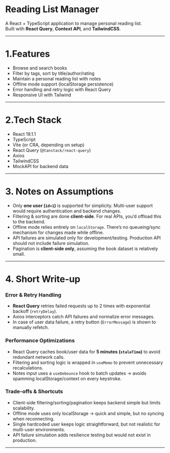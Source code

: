 # Reading List Manager

A React + TypeScript application to manage personal reading list.  
Built with **React Query**, **Context API**, and **TailwindCSS**.

---

# 1.Features
- Browse and search books
- Filter by tags, sort by title/author/rating
- Maintain a personal reading list with notes
- Offline mode support (localStorage persistence)
- Error handling and retry logic with React Query
- Responsive UI with Tailwind

---

# 2.Tech Stack
- React 19.1.1
- TypeScript
- Vite (or CRA, depending on setup)
- React Query (`@tanstack/react-query`)
- Axios
- TailwindCSS
- MockAPI for backend data

---

# 3. Notes on Assumptions

- Only **one user (`id=1`)** is supported for simplicity. Multi-user support would require authentication and backend changes.  
- Filtering & sorting are done **client-side**. For real APIs, you’d offload this to the backend.  
- Offline mode relies entirely on `localStorage`. There’s no queueing/sync mechanism for changes made while offline.  
- API failures are simulated only for development/testing. Production API should not include failure simulation.  
- Pagination is **client-side only**, assuming the book dataset is relatively small.  

---

# 4. Short Write-up

### Error & Retry Handling
- **React Query** retries failed requests up to 2 times with exponential backoff (`retryDelay`).  
- Axios interceptors catch API failures and normalize error messages.  
- In case of user data failure, a retry button (`ErrorMessage`) is shown to manually refetch.  

### Performance Optimizations
- React Query caches book/user data for **5 minutes (`staleTime`)** to avoid redundant network calls.  
- Filtering and sorting logic is wrapped in `useMemo` to prevent unnecessary recalculations.  
- Notes input uses a `useDebounce` hook to batch updates → avoids spamming localStorage/context on every keystroke.  

### Trade-offs & Shortcuts
- Client-side filtering/sorting/pagination keeps backend simple but limits scalability.  
- Offline mode uses only localStorage → quick and simple, but no syncing when reconnecting.  
- Single hardcoded user keeps logic straightforward, but not realistic for multi-user environments.  
- API failure simulation adds resilience testing but would not exist in production.  

---

